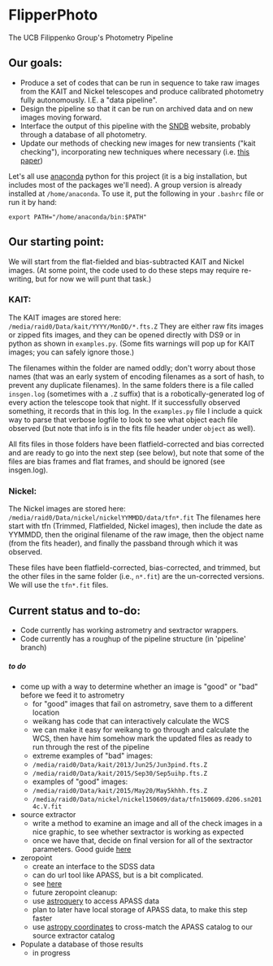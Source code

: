 # FlipperPhoto
The UCB Filippenko Group's Photometry Pipeline


## Our goals:

 - Produce a set of codes that can be run in sequence to take
   raw images from the KAIT and Nickel telescopes and produce
   calibrated photometry fully autonomously.  I.E. a "data pipeline".
  - Design the pipeline so that it can be run on archived data and on new
    images moving forward.
 - Interface the output of this pipeline with the [SNDB](http://heracles.astro.berkeley.edu/sndb/) website, probably through a database of all photometry.
 - Update our methods of checking new images for new transients ("kait checking"),
   incorporating new techniques where necessary (i.e. [this paper](http://adsabs.harvard.edu/cgi-bin/nph-data_query?bibcode=2016arXiv160102655Z&db_key=PRE&link_type=ABSTRACT&high=5370fb403432352))

Let's all use [anaconda](https://www.continuum.io/downloads) python for this project (it is a big installation, but includes most of the packages we'll need).  A group version is already installed at ``/home/anaconda``.  To use it, put the following in your ``.bashrc`` file or run it by hand:

    export PATH="/home/anaconda/bin:$PATH"



## Our starting point:

We will start from the flat-fielded and bias-subtracted KAIT and Nickel images. (At some point, the code used to do these steps may require re-writing, but for now we will punt that task.)


### KAIT:

The KAIT images are stored here: ``/media/raid0/Data/kait/YYYY/MonDD/*.fts.Z``
They are either raw fits images or zipped fits images, and they can be opened directly with DS9 or in python as shown in ``examples.py``.  (Some fits warnings will pop up for KAIT images; you can safely ignore those.)

The filenames within the folder are named oddly; don't worry about those names (that was an early system of encoding filenames as a sort of hash, to prevent any duplicate filenames).  In the same folders there is a file called ``insgen.log`` (sometimes with a ``.Z`` suffix) that is a robotically-generated log of every action the telescope took that night.  If it successfully observed something, it records that in this log.  In the ``examples.py`` file I include a quick way to parse that verbose logfile to look to see what object each file observed (but note that info is in the fits file header under ``object`` as well).

All fits files in those folders have been flatfield-corrected and bias corrected and are ready to go into the next step (see below), but note that some of the files are bias frames and flat frames, and should be ignored (see insgen.log).


### Nickel:

The Nickel images are stored here: ``/media/raid0/Data/nickel/nickelYYMMDD/data/tfn*.fit``
The filenames here start with tfn (Trimmed, Flatfielded, Nickel images), then include the date as YYMMDD, then the original filename of the raw image, then the object name (from the fits header), and finally the passband through which it was observed.

These files have been flatfield-corrected, bias-corrected, and trimmed, but the other files in the same folder (i.e., ``n*.fit``) are the un-corrected versions.  We will use the ``tfn*.fit`` files.


## Current status and to-do:

 - Code currently has working astrometry and sextractor wrappers.
 - Code currently has a roughup of the pipeline structure (in 'pipeline' branch)

##### to do #####

- come up with a way to determine whether an image is "good" or "bad" before we feed it to astrometry
  - for "good" images that fail on astrometry, save them to a different location
  - weikang has code that can interactively calculate the WCS
  - we can make it easy for weikang to go through and calculate the WCS, then have him somehow mark the 
    updated files as ready to run through the rest of the pipeline
  - extreme examples of "bad" images:
   - ``/media/raid0/Data/kait/2013/Jun25/Jun3pind.fts.Z``
   - ``/media/raid0/Data/kait/2015/Sep30/Sep5uihp.fts.Z``
  - examples of "good" images:
   - ``/media/raid0/Data/kait/2015/May20/May5khhh.fts.Z``
   - ``/media/raid0/Data/nickel/nickel150609/data/tfn150609.d206.sn2014c.V.fit``
- source extractor
  - write a method to examine an image and all of the check images in a nice graphic, to see whether sextractor is 
    working as expected
  - once we have that, decide on final version for all of the sextractor parameters.  Good guide [here](http://astroa.physics.metu.edu.tr/MANUALS/sextractor/Guide2source_extractor.pdf)
- zeropoint
  - create an interface to the SDSS data
   - can do url tool like APASS, but is a bit complicated.
   - see [here](http://skyserver.sdss.org/dr12/en/tools/search/form/searchform.aspx)
  - future zeropoint cleanup:
   - use [astroquery](http://www.astropy.org/astroquery/) to access APASS data
   - plan to later have local storage of APASS data, to make this step faster
   - use [astropy coordinates](http://astropy.readthedocs.io/en/latest/coordinates/) to cross-match the APASS catalog to our source extractor catalog
- Populate a database of those results
  - in progress
